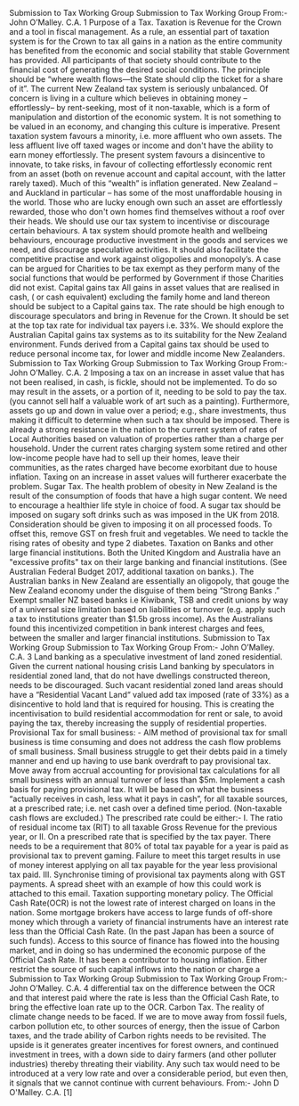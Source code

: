 Submission to Tax Working Group Submission to Tax Working Group From:- John O’Malley. C.A. 1 Purpose of a Tax. Taxation is Revenue for the Crown and a tool in fiscal management. As a rule, an essential part of taxation system is for the Crown to tax all gains in a nation as the entire community has benefited from the economic and social stability that stable Government has provided. All participants of that society should contribute to the financial cost of generating the desired social conditions. The principle should be “where wealth flows—the State should clip the ticket for a share of it”. The current New Zealand tax system is seriously unbalanced. Of concern is living in a culture which believes in obtaining money – effortlessly– by rent-seeking, most of it non-taxable, which is a form of manipulation and distortion of the economic system. It is not something to be valued in an economy, and changing this culture is imperative. Present taxation system favours a minority, i.e. more affluent who own assets. The less affluent live off taxed wages or income and don't have the ability to earn money effortlessly. The present system favours a disincentive to innovate, to take risks, in favour of collecting effortlessly economic rent from an asset (both on revenue account and capital account, with the latter rarely taxed). Much of this “wealth” is inflation generated. New Zealand – and Auckland in particular – has some of the most unaffordable housing in the world. Those who are lucky enough own such an asset are effortlessly rewarded, those who don't own homes find themselves without a roof over their heads. We should use our tax system to incentivise or discourage certain behaviours. A tax system should promote health and wellbeing behaviours, encourage productive investment in the goods and services we need, and discourage speculative activities. It should also facilitate the competitive practise and work against oligopolies and monopoly’s. A case can be argued for Charities to be tax exempt as they perform many of the social functions that would be performed by Government if those Charities did not exist. Capital gains tax All gains in asset values that are realised in cash, ( or cash equivalent) excluding the family home and land thereon should be subject to a Capital gains tax. The rate should be high enough to discourage speculators and bring in Revenue for the Crown. It should be set at the top tax rate for individual tax payers i.e. 33%. We should explore the Australian Capital gains tax systems as to its suitability for the New Zealand environment. Funds derived from a Capital gains tax should be used to reduce personal income tax, for lower and middle income New Zealanders. Submission to Tax Working Group Submission to Tax Working Group From:- John O’Malley. C.A. 2 Imposing a tax on an increase in asset value that has not been realised, in cash, is fickle, should not be implemented. To do so may result in the assets, or a portion of it, needing to be sold to pay the tax. (you cannot sell half a valuable work of art such as a painting). Furthermore, assets go up and down in value over a period; e.g., share investments, thus making it difficult to determine when such a tax should be imposed. There is already a strong resistance in the nation to the current system of rates of Local Authorities based on valuation of properties rather than a charge per household. Under the current rates charging system some retired and other low-income people have had to sell up their homes, leave their communities, as the rates charged have become exorbitant due to house inflation. Taxing on an increase in asset values will furtherer exacerbate the problem. Sugar Tax. The health problem of obesity in New Zealand is the result of the consumption of foods that have a high sugar content. We need to encourage a healthier life style in choice of food. A sugar tax should be imposed on sugary soft drinks such as was imposed in the UK from 2018. Consideration should be given to imposing it on all processed foods. To offset this, remove GST on fresh fruit and vegetables. We need to tackle the rising rates of obesity and type 2 diabetes. Taxation on Banks and other large financial institutions. Both the United Kingdom and Australia have an "excessive profits" tax on their large banking and financial institutions. (See Australian Federal Budget 2017, additional taxation on banks.). The Australian banks in New Zealand are essentially an oligopoly, that gouge the New Zealand economy under the disguise of them being “Strong Banks .” Exempt smaller NZ based banks i.e Kiwibank, TSB and credit unions by way of a universal size limitation based on liabilities or turnover (e.g. apply such a tax to institutions greater than $1.5b gross income). As the Australians found this incentivized competition in bank interest charges and fees, between the smaller and larger financial institutions. Submission to Tax Working Group Submission to Tax Working Group From:- John O’Malley. C.A. 3 Land banking as a speculative investment of land zoned residential. Given the current national housing crisis Land banking by speculators in residential zoned land, that do not have dwellings constructed thereon, needs to be discouraged. Such vacant residential zoned land areas should have a “Residential Vacant Land“ valued add tax imposed (rate of 33%) as a disincentive to hold land that is required for housing. This is creating the incentivisation to build residential accommodation for rent or sale, to avoid paying the tax, thereby increasing the supply of residential properties. Provisional Tax for small business: - AIM method of provisional tax for small business is time consuming and does not address the cash flow problems of small business. Small business struggle to get their debts paid in a timely manner and end up having to use bank overdraft to pay provisional tax. Move away from accrual accounting for provisional tax calculations for all small business with an annual turnover of less than $5m. Implement a cash basis for paying provisional tax. It will be based on what the business “actually receives in cash, less what it pays in cash”, for all taxable sources, at a prescribed rate; i.e. net cash over a defined time period. (Non-taxable cash flows are excluded.) The prescribed rate could be either:- I. The ratio of residual income tax (RIT) to all taxable Gross Revenue for the previous year, or II. On a prescribed rate that is specified by the tax payer. There needs to be a requirement that 80% of total tax payable for a year is paid as provisional tax to prevent gaming. Failure to meet this target results in use of money interest applying on all tax payable for the year less provisional tax paid. III. Synchronise timing of provisional tax payments along with GST payments. A spread sheet with an example of how this could work is attached to this email. Taxation supporting monetary policy. The Official Cash Rate(OCR) is not the lowest rate of interest charged on loans in the nation. Some mortgage brokers have access to large funds of off-shore money which through a variety of financial instruments have an interest rate less than the Official Cash Rate. (In the past Japan has been a source of such funds). Access to this source of finance has flowed into the housing market, and in doing so has undermined the economic purpose of the Official Cash Rate. It has been a contributor to housing inflation. Either restrict the source of such capital inflows into the nation or charge a Submission to Tax Working Group Submission to Tax Working Group From:- John O’Malley. C.A. 4 differential tax on the difference between the OCR and that interest paid where the rate is less than the Official Cash Rate, to bring the effective loan rate up to the OCR. Carbon Tax. The reality of climate change needs to be faced. If we are to move away from fossil fuels, carbon pollution etc, to other sources of energy, then the issue of Carbon taxes, and the trade ability of Carbon rights needs to be revisited. The upside is it generates greater incentives for forest owners, and continued investment in trees, with a down side to dairy farmers (and other polluter industries) thereby threating their viability. Any such tax would need to be introduced at a very low rate and over a considerable period, but even then, it signals that we cannot continue with current behaviours. From:- John D O'Malley. C.A. \[1\]